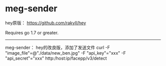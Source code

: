 # meg-sender
hey原版：
https://github.com/rakyll/hey

Requires go 1.7 or greater.

----
meg-sender：
 hey的改良版，添加了发送文件
 curl -F "image_file"=@"./data/new_ben.jpg" -F "api_key"="xxx" -F "api_secret"="xxx" http:/host:ip/facepp/v3/detect
